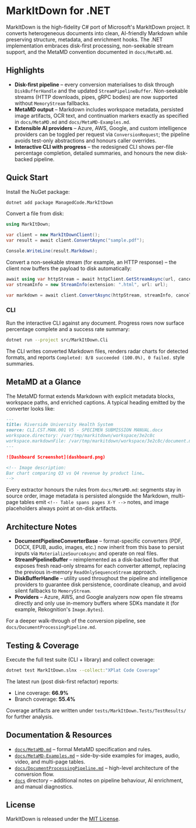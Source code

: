 # MarkItDown for .NET

MarkItDown is the high-fidelity C# port of Microsoft's MarkItDown project. It converts heterogeneous documents into clean, AI-friendly Markdown while preserving structure, metadata, and enrichment hooks. The .NET implementation embraces disk-first processing, non-seekable stream support, and the MetaMD convention documented in `docs/MetaMD.md`.

## Highlights

- **Disk-first pipeline** – every conversion materialises to disk through `DiskBufferHandle` and the updated `StreamPipelineBuffer`. Non-seekable streams (HTTP downloads, pipes, gRPC bodies) are now supported without `MemoryStream` fallbacks.
- **MetaMD output** – Markdown includes workspace metadata, persisted image artifacts, OCR text, and continuation markers exactly as specified in `docs/MetaMD.md` and `docs/MetaMD-Examples.md`.
- **Extensible AI providers** – Azure, AWS, Google, and custom intelligence providers can be toggled per request via `ConversionRequest`; the pipeline avoids test-only abstractions and honours caller overrides.
- **Interactive CLI with progress** – the redesigned CLI shows per-file percentage completion, detailed summaries, and honours the new disk-backed pipeline.

## Quick Start

Install the NuGet package:

```bash
dotnet add package ManagedCode.MarkItDown
```

Convert a file from disk:

```csharp
using MarkItDown;

var client = new MarkItDownClient();
var result = await client.ConvertAsync("sample.pdf");

Console.WriteLine(result.Markdown);
```

Convert a non-seekable stream (for example, an HTTP response) – the client now buffers the payload to disk automatically:

```csharp
await using var httpStream = await httpClient.GetStreamAsync(url, cancellationToken);
var streamInfo = new StreamInfo(extension: ".html", url: url);

var markdown = await client.ConvertAsync(httpStream, streamInfo, cancellationToken);
```

### CLI

Run the interactive CLI against any document. Progress rows now surface percentage complete and a success rate summary:

```bash
dotnet run --project src/MarkItDown.Cli
```

The CLI writes converted Markdown files, renders radar charts for detected formats, and reports `Completed: 8/8 succeeded (100.0%), 0 failed.` style summaries.

## MetaMD at a Glance

The MetaMD format extends Markdown with explicit metadata blocks, workspace paths, and enriched captions. A typical heading emitted by the converter looks like:

```markdown
---
title: Riverside University Health System
source: CLI.CST.MAN.001 V5 - SPECIMEN SUBMISSION MANUAL.docx
workspace.directory: /var/tmp/markitdown/workspace/3e2c8c
workspace.markdownFile: /var/tmp/markitdown/workspace/3e2c8c/document.md
---

![Dashboard Screenshot](dashboard.png)

<!-- Image description:
Bar chart comparing Q3 vs Q4 revenue by product line…
-->
```

Every extractor honours the rules from `docs/MetaMD.md`: segments stay in source order, image metadata is persisted alongside the Markdown, multi-page tables emit `<!-- Table spans pages X-Y -->` notes, and image placeholders always point at on-disk artifacts.

## Architecture Notes

- **DocumentPipelineConverterBase** – format-specific converters (PDF, DOCX, EPUB, audio, images, etc.) now inherit from this base to persist inputs via `MaterializeSourceAsync` and operate on real files.
- **StreamPipelineBuffer** – reimplemented as a disk-backed buffer that exposes fresh read-only streams for each converter attempt, replacing the previous in-memory `ReadOnlySequenceStream` approach.
- **DiskBufferHandle** – utility used throughout the pipeline and intelligence providers to guarantee disk persistence, coordinate cleanup, and avoid silent fallbacks to `MemoryStream`.
- **Providers** – Azure, AWS, and Google analyzers now open file streams directly and only use in-memory buffers where SDKs mandate it (for example, Rekognition's `Image.Bytes`).

For a deeper walk-through of the conversion pipeline, see `docs/DocumentProcessingPipeline.md`.

## Testing & Coverage

Execute the full test suite (CLI + library) and collect coverage:

```bash
dotnet test MarkItDown.slnx --collect:"XPlat Code Coverage"
```

The latest run (post disk-first refactor) reports:

- Line coverage: **66.9%**
- Branch coverage: **55.4%**

Coverage artifacts are written under `tests/MarkItDown.Tests/TestResults/` for further analysis.

## Documentation & Resources

- [`docs/MetaMD.md`](docs/MetaMD.md) – formal MetaMD specification and rules.
- [`docs/MetaMD-Examples.md`](docs/MetaMD-Examples.md) – side-by-side examples for images, audio, video, and multi-page tables.
- [`docs/DocumentProcessingPipeline.md`](docs/DocumentProcessingPipeline.md) – high-level architecture of the conversion flow.
- [`docs`](docs) directory – additional notes on pipeline behaviour, AI enrichment, and manual diagnostics.

## License

MarkItDown is released under the [MIT License](LICENSE).
